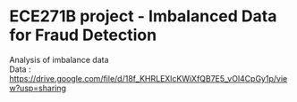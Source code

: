 # ECE271B project - Imbalanced Data for Fraud Detection
Analysis of imbalance data <br>
Data : https://drive.google.com/file/d/18f_KHRLEXlcKWiXfQB7E5_vOl4CpGy1p/view?usp=sharing
